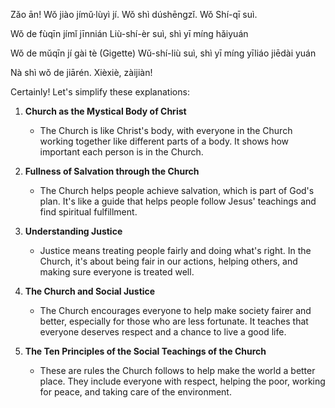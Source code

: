 Zǎo ān! Wǒ jiào jímǔ·lùyì jí. Wǒ shì dúshēngzǐ. Wǒ Shí-qī suì.

Wǒ de fùqīn jímǐ jīnnián Liù-shí-èr suì, shì yī míng hǎiyuán

Wǒ de mǔqīn jí gài tè (Gigette) Wǔ-shí-liù suì, shì yī míng yīliáo jiēdài yuán

Nà shì wǒ de jiārén. Xièxiè, zàijiàn!


Certainly! Let's simplify these explanations:

1. **Church as the Mystical Body of Christ**
   - The Church is like Christ's body, with everyone in the Church working together like different parts of a body. It shows how important each person is in the Church.

2. **Fullness of Salvation through the Church**
   - The Church helps people achieve salvation, which is part of God's plan. It's like a guide that helps people follow Jesus' teachings and find spiritual fulfillment.

3. **Understanding Justice**
   - Justice means treating people fairly and doing what's right. In the Church, it's about being fair in our actions, helping others, and making sure everyone is treated well.

4. **The Church and Social Justice**
   - The Church encourages everyone to help make society fairer and better, especially for those who are less fortunate. It teaches that everyone deserves respect and a chance to live a good life.

5. **The Ten Principles of the Social Teachings of the Church**
   - These are rules the Church follows to help make the world a better place. They include  everyone with respect, helping the poor, working for peace, and taking care of the environment.